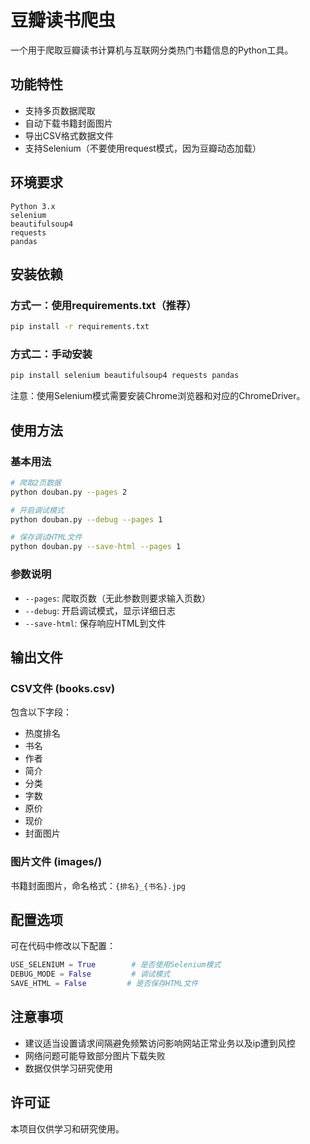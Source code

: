 # 豆瓣读书爬虫

一个用于爬取豆瓣读书计算机与互联网分类热门书籍信息的Python工具。

## 功能特性

- 支持多页数据爬取
- 自动下载书籍封面图片
- 导出CSV格式数据文件
- 支持Selenium（不要使用request模式，因为豆瓣动态加载）


## 环境要求

```
Python 3.x
selenium
beautifulsoup4
requests
pandas
```

## 安装依赖

### 方式一：使用requirements.txt（推荐）

```bash
pip install -r requirements.txt
```

### 方式二：手动安装

```bash
pip install selenium beautifulsoup4 requests pandas
```

注意：使用Selenium模式需要安装Chrome浏览器和对应的ChromeDriver。

## 使用方法

### 基本用法

```bash
# 爬取2页数据
python douban.py --pages 2

# 开启调试模式
python douban.py --debug --pages 1

# 保存调试HTML文件
python douban.py --save-html --pages 1
```

### 参数说明

- `--pages`: 爬取页数（无此参数则要求输入页数）
- `--debug`: 开启调试模式，显示详细日志
- `--save-html`: 保存响应HTML到文件

## 输出文件

### CSV文件 (books.csv)

包含以下字段：
- 热度排名
- 书名
- 作者
- 简介
- 分类
- 字数
- 原价
- 现价
- 封面图片

### 图片文件 (images/)

书籍封面图片，命名格式：`{排名}_{书名}.jpg`

## 配置选项

可在代码中修改以下配置：

```python
USE_SELENIUM = True        # 是否使用Selenium模式
DEBUG_MODE = False         # 调试模式
SAVE_HTML = False         # 是否保存HTML文件
```

## 注意事项


- 建议适当设置请求间隔避免频繁访问影响网站正常业务以及ip遭到风控
- 网络问题可能导致部分图片下载失败
- 数据仅供学习研究使用

## 许可证

本项目仅供学习和研究使用。